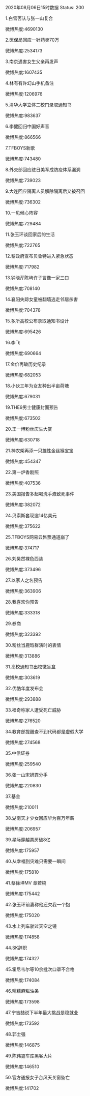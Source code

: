 2020年08月06日15时数据
Status: 200

1.白雪否认与张一山复合

微博热度:4690130

2.医保局回应一针药卖70万

微博热度:2534173

3.南京遇害女生父亲再发声

微博热度:1607435

4.林有有许幻山手机备注

微博热度:1206976

5.清华大学立体二校门录取通知书

微博热度:983637

6.李健回归中国好声音

微博热度:866566

7.TFBOYS新歌

微博热度:743480

8.外交部回应驻日美军成防疫体系漏洞

微博热度:739023

9.大连回应隔离人员解除隔离后又被召回

微博热度:736302

10.一见倾心阵容

微博热度:729484

11.张玉环谈回家后的生活

微博热度:722765

12.黎政府宣布贝鲁特进入紧急状态

微博热度:717982

13.钟晓芹陈屿许子言像一家三口

微博热度:708140

14.襄阳失踪女童被翻墙逃走邻居杀害

微博热度:704378

15.多所高校公布录取通知书设计

微博热度:695426

16.李飞

微博热度:690664

17.金价再破历史纪录

微博热度:682053

18.小伙三年为女友种出半亩荷塘

微博热度:679031

19.THE9男士健康封面预告

微博热度:673502

20.王一博粉丝庆生大赏

微博热度:630718

21.神农架再添一只雄性金丝猴宝宝

微博热度:454347

22.第一炉香剧照

微博热度:407536

23.美国报告多起喝洗手液致死事件

微博热度:382072

24.贝索斯套现逾14亿美元

微博热度:375622

25.TFBOYS网易云售票通道崩了

微博热度:374717

26.刘昊然裸色西装

微博热度:373496

27.以家人之名预告

微博热度:363906

28.我喜欢你预告

微博热度:333318

29.券商

微博热度:323392

30.粉丝当鹿晗群演时的表情

微博热度:313886

31.高校通知书出校徽盲盒

微博热度:303619

32.优酷年度发布会

微博热度:293888

33.福奇称家人遭受死亡威胁

微博热度:276520

34.教育部提醒查不到代码都是虚假大学

微博热度:274568

35.中信证券

微博热度:259540

36.张一山宋妍霏分手

微博热度:220830

37.基金

微博热度:210011

38.湖南天才少女回应华为百万年薪

微博热度:206957

39.星际穿越票房破8亿

微博热度:175957

40.从幸福到灾难只需要一瞬间

微博热度:175810

41.蔡徐坤MV 章若楠

微博热度:175442

42.张玉环前妻称他还欠我一个抱

微博热度:175020

43.水上列车驶过天空之镜

微博热度:174858

44.SK辞职

微博热度:174327

45.霍尼韦尔等10余批次口罩不合格

微博热度:174084

46.糯糯麻糍油条

微博热度:173598

47.宁吉喆说下半年最大挑战是稳就业

微博热度:173592

48.郭士强

微博热度:146875

49.陈伟霆车库黑客大片

微博热度:146510

50.官方通报女子台风天关窗坠亡

微博热度:141702

